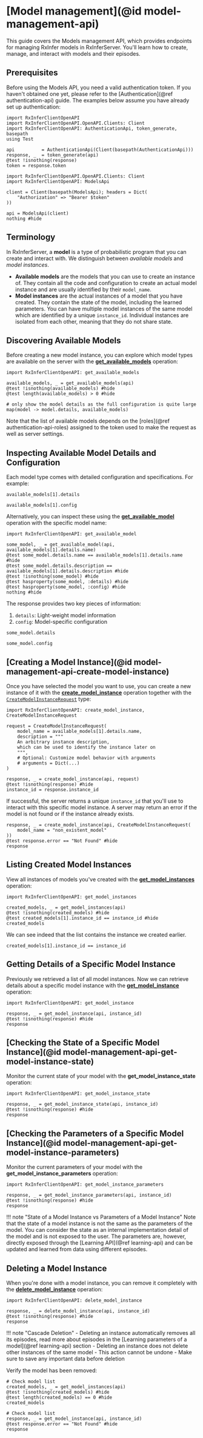 # [Model management](@id model-management-api)

This guide covers the Models management API, which provides endpoints for managing RxInfer models in RxInferServer. You'll learn how to create, manage, and interact with models and their episodes.

## Prerequisites

Before using the Models API, you need a valid authentication token. If you haven't obtained one yet, please refer to the [Authentication](@ref authentication-api) guide. The examples below assume you have already set up authentication:

```@setup models-api
import RxInferClientOpenAPI
import RxInferClientOpenAPI.OpenAPI.Clients: Client
import RxInferClientOpenAPI: AuthenticationApi, token_generate, basepath
using Test

api          = AuthenticationApi(Client(basepath(AuthenticationApi)))
response, _  = token_generate(api)
@test !isnothing(response)
token = response.token
```

```@example models-api
import RxInferClientOpenAPI.OpenAPI.Clients: Client
import RxInferClientOpenAPI: ModelsApi

client = Client(basepath(ModelsApi); headers = Dict(
    "Authorization" => "Bearer $token"
))

api = ModelsApi(client)
nothing #hide
```

## Terminology 

In RxInferServer, a **model** is a type of probabilistic program that you can create and interact with. We distinguish between _available models_ and _model instances_.

- **Available models** are the models that you can use to create an instance of. They contain all the code and configuration to create an actual model instance and are usually identified by their `model_name`.
- **Model instances** are the actual instances of a model that you have created. They contain the state of the model, including the learned parameters. You can have multiple model instances of the same model which are identified by a unique `instance_id`. Individual instances are isolated from each other, meaning that they do not share state.

## Discovering Available Models

Before creating a new model instance, you can explore which model types are available on the server with the [**get\_available\_models**](@ref) operation:

```@example models-api
import RxInferClientOpenAPI: get_available_models

available_models, _ = get_available_models(api)
@test !isnothing(available_models) #hide
@test length(available_models) > 0 #hide

# only show the model details as the full configuration is quite large
map(model -> model.details, available_models)
```

Note that the list of available models depends on the [roles](@ref authentication-api-roles) assigned to the token used to make the request as well as server settings.

## Inspecting Available Model Details and Configuration

Each model type comes with detailed configuration and specifications. For example:

```@example models-api
available_models[1].details
```

```@example models-api
available_models[1].config
```

Alternatively, you can inspect these using the [**get\_available\_model**](@ref) operation with the specific model name:

```@example models-api
import RxInferClientOpenAPI: get_available_model

some_model, _ = get_available_model(api, available_models[1].details.name)
@test some_model.details.name == available_models[1].details.name #hide
@test some_model.details.description == available_models[1].details.description #hide
@test !isnothing(some_model) #hide
@test hasproperty(some_model, :details) #hide
@test hasproperty(some_model, :config) #hide
nothing #hide
```

The response provides two key pieces of information:
1. `details`: Light-weight model information
2. `config`: Model-specific configuration

```@example models-api
some_model.details
```

```@example models-api
some_model.config
```

## [Creating a Model Instance](@id model-management-api-create-model-instance)

Once you have selected the model you want to use, you can create a new instance of it with the [**create\_model\_instance**](@ref) operation together with the [`CreateModelInstanceRequest`](@ref) type:

```@example models-api
import RxInferClientOpenAPI: create_model_instance, CreateModelInstanceRequest

request = CreateModelInstanceRequest(
    model_name = available_models[1].details.name,
    description = """
    An arbitrary instance description, 
    which can be used to identify the instance later on
    """,
    # Optional: Customize model behavior with arguments
    # arguments = Dict(...)
)

response, _ = create_model_instance(api, request)
@test !isnothing(response) #hide
instance_id = response.instance_id
```

If successful, the server returns a unique `instance_id` that you'll use to interact with this specific model instance. A server may return an error if the model is not found or if the instance already exists.

```@example models-api
response, _ = create_model_instance(api, CreateModelInstanceRequest(
    model_name = "non_existent_model"
))
@test response.error == "Not Found" #hide
response
```

## Listing Created Model Instances

View all instances of models you've created with the [**get\_model\_instances**](@ref) operation:

```@example models-api
import RxInferClientOpenAPI: get_model_instances

created_models, _ = get_model_instances(api)
@test !isnothing(created_models) #hide
@test created_models[1].instance_id == instance_id #hide
created_models
```

We can see indeed that the list contains the instance we created earlier.

```@example models-api
created_models[1].instance_id == instance_id
```

## Getting Details of a Specific Model Instance

Previously we retrieved a list of all model instances. Now we can retrieve details about a specific model instance with the [**get\_model\_instance**](@ref) operation:

```@example models-api
import RxInferClientOpenAPI: get_model_instance

response, _ = get_model_instance(api, instance_id)
@test !isnothing(response) #hide
response
```

## [Checking the State of a Specific Model Instance](@id model-management-api-get-model-instance-state)

Monitor the current state of your model with the **get\_model\_instance\_state** operation:

```@example models-api
import RxInferClientOpenAPI: get_model_instance_state    

response, _ = get_model_instance_state(api, instance_id)
@test !isnothing(response) #hide
response
```

## [Checking the Parameters of a Specific Model Instance](@id model-management-api-get-model-instance-parameters)

Monitor the current parameters of your model with the **get\_model\_instance\_parameters** operation:

```@example models-api
import RxInferClientOpenAPI: get_model_instance_parameters

response, _ = get_model_instance_parameters(api, instance_id)
@test !isnothing(response) #hide
response
```

!!! note "State of a Model Instance vs Parameters of a Model Instance"
    Note that the state of a model instance is not the same as the parameters of the model. You can consider the state as an internal implementation detail of the model and is not exposed to the user. The parameters are, however, directly exposed through the [Learning API](@ref learning-api) and can be updated and learned from data using different episodes.

## Deleting a Model Instance

When you're done with a model instance, you can remove it completely with the [**delete\_model\_instance**](@ref) operation:

```@example models-api
import RxInferClientOpenAPI: delete_model_instance

response, _ = delete_model_instance(api, instance_id)
@test !isnothing(response) #hide
response
```

!!! note "Cascade Deletion"
    - Deleting an instance automatically removes all its episodes, read more about episodes in the [Learning parameters of a model](@ref learning-api) section
    - Deleting an instance does not delete other instances of the same model
    - This action cannot be undone
    - Make sure to save any important data before deletion

Verify the model has been removed:

```@example models-api
# Check model list
created_models, _ = get_model_instances(api)
@test !isnothing(created_models) #hide
@test length(created_models) == 0 #hide
created_models
```

```@example models-api
# Check model list
response, _ = get_model_instance(api, instance_id)
@test response.error == "Not Found" #hide
response
```











